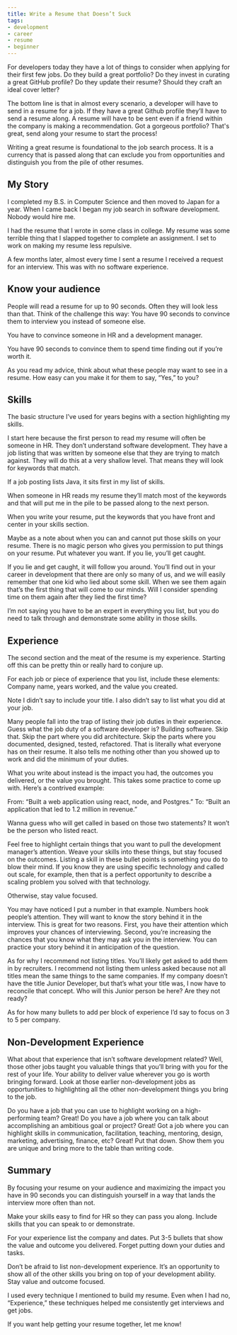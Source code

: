 ```yaml
---
title: Write a Resume that Doesn’t Suck
tags:
- development
- career
- resume
- beginner
---
```

For developers today they have a lot of things to consider when applying for their first few jobs. Do they build a great portfolio? Do they invest in curating a great GitHub profile? Do they update their resume? Should they craft an ideal cover letter?

The bottom line is that in almost every scenario, a developer will have to send in a resume for a job. If they have a great Github profile they’ll have to send a resume along. A resume will have to be sent even if a friend within the company is making a recommendation. Got a gorgeous portfolio? That's great, send along your resume to start the process!

Writing a great resume is foundational to the job search process. It is a currency that is passed along that can exclude you from opportunities and distinguish you from the pile of other resumes.

## My Story

I completed my B.S. in Computer Science and then moved to Japan for a year. When I came back I began my job search in software development. Nobody would hire me.

I had the resume that I wrote in some class in college. My resume was some terrible thing that I slapped together to complete an assignment. I set to work on making my resume less repulsive.

A few months later, almost every time I sent a resume I received a request for an interview. This was with no software experience.

## Know your audience

People will read a resume for up to 90 seconds. Often they will look less than that. Think of the challenge this way: You have 90 seconds to convince them to interview you instead of someone else.

You have to convince someone in HR and a development manager.

You have 90 seconds to convince them to spend time finding out if you’re worth it.

As you read my advice, think about what these people may want to see in a resume. How easy can you make it for them to say, “Yes,” to you?

## Skills

The basic structure I’ve used for years begins with a section highlighting my skills.

I start here because the first person to read my resume will often be someone in HR. They don’t understand software development. They have a job listing that was written by someone else that they are trying to match against. They will do this at a very shallow level. That means they will look for keywords that match.

If a job posting lists Java, it sits first in my list of skills.

When someone in HR reads my resume they’ll match most of the keywords and that will put me in the pile to be passed along to the next person.

When you write your resume, put the keywords that you have front and center in your skills section.

Maybe as a note about when you can and cannot put those skills on your resume. There is no magic person who gives you permission to put things on your resume. Put whatever you want. If you lie, you’ll get caught.

If you lie and get caught, it will follow you around. You’ll find out in your career in development that there are only so many of us, and we will easily remember that one kid who lied about some skill. When we see them again that’s the first thing that will come to our minds. Will I consider spending time on them again after they lied the first time?

I’m not saying you have to be an expert in everything you list, but you do need to talk through and demonstrate some ability in those skills.

## Experience

The second section and the meat of the resume is my experience. Starting off this can be pretty thin or really hard to conjure up.

For each job or piece of experience that you list, include these elements: Company name, years worked, and the value you created.

Note I didn’t say to include your title. I also didn’t say to list what you did at your job.

Many people fall into the trap of listing their job duties in their experience. Guess what the job duty of a software developer is? Building software. Skip that. Skip the part where you did architecture. Skip the parts where you documented, designed, tested, refactored. That is literally what everyone has on their resume. It also tells me nothing other than you showed up to work and did the minimum of your duties.

What you write about instead is the impact you had, the outcomes you delivered, or the value you brought. This takes some practice to come up with. Here’s a contrived example:

From: “Built a web application using react, node, and Postgres.”
To: “Built an application that led to 1.2 million in revenue.”

Wanna guess who will get called in based on those two statements? It won’t be the person who listed react.

Feel free to highlight certain things that you want to pull the development manager’s attention. Weave your skills into these things, but stay focused on the outcomes. Listing a skill in these bullet points is something you do to blow their mind. If you know they are using specific technology and called out scale, for example, then that is a perfect opportunity to describe a scaling problem you solved with that technology.

Otherwise, stay value focused.

You may have noticed I put a number in that example. Numbers hook people’s attention. They will want to know the story behind it in the interview. This is great for two reasons. First, you have their attention which improves your chances of interviewing. Second, you’re increasing the chances that you know what they may ask you in the interview. You can practice your story behind it in anticipation of the question.

As for why I recommend not listing titles. You’ll likely get asked to add them in by recruiters. I recommend not listing them unless asked because not all titles mean the same things to the same companies. If my company doesn’t have the title Junior Developer, but that’s what your title was, I now have to reconcile that concept. Who will this Junior person be here? Are they not ready?

As for how many bullets to add per block of experience I’d say to focus on 3 to 5 per company.

## Non-Development Experience

What about that experience that isn’t software development related? Well, those other jobs taught you valuable things that you’ll bring with you for the rest of your life. Your ability to deliver value wherever you go is worth bringing forward. Look at those earlier non-development jobs as opportunities to highlighting all the other non-development things you bring to the job.

Do you have a job that you can use to highlight working on a high-performing team? Great! Do you have a job where you can talk about accomplishing an ambitious goal or project? Great! Got a job where you can highlight skills in communication, facilitation, teaching, mentoring, design, marketing, advertising, finance, etc? Great! Put that down. Show them you are unique and bring more to the table than writing code.

## Summary

By focusing your resume on your audience and maximizing the impact you have in 90 seconds you can distinguish yourself in a way that lands the interview more often than not.

Make your skills easy to find for HR so they can pass you along. Include skills that you can speak to or demonstrate.

For your experience list the company and dates. Put 3-5 bullets that show the value and outcome you delivered. Forget putting down your duties and tasks.

Don’t be afraid to list non-development experience. It’s an opportunity to show all of the other skills you bring on top of your development ability. Stay value and outcome focused.

I used every technique I mentioned to build my resume. Even when I had no, “Experience,” these techniques helped me consistently get interviews and get jobs.

If you want help getting your resume together, let me know!
